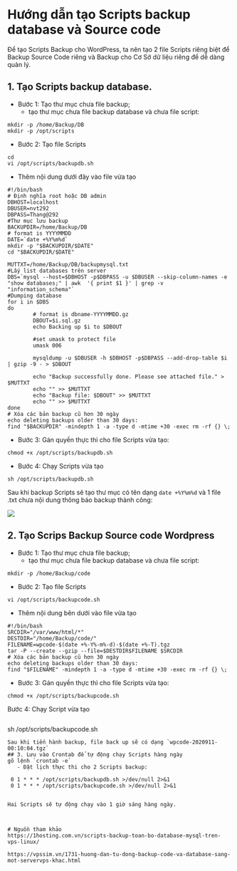 # Hướng dẫn tạo Scripts backup database và  Source code
Để tạo Scripts Backup cho WordPress, ta nên tạo 2 file Scripts riêng biệt để Backup Source Code riêng và Backup cho Cơ Sở dữ liệu riêng để dễ dàng quản lý.

## 1. Tạo Scripts backup database.
- Bước 1: Tạo thư mục chưa file backup;
  - tạo thư mục chưa file backup database và chưa file script:
```
mkdir -p /home/Backup/DB
mkdir -p /opt/scripts
```
- Bước 2: Tạo file Scripts
```
cd
vi /opt/scripts/backupdb.sh
```
  - Thêm nội dung dưới đây vào file vừa tạo
```
#!/bin/bash
# Định nghĩa root hoặc DB admin
DBHOST=localhost
DBUSER=nvt292
DBPASS=Thang@292
#Thư mục lưu backup
BACKUPDIR=/home/Backup/DB
# format is YYYYMMDD
DATE=`date +%Y%m%d`
mkdir -p "$BACKUPDIR/$DATE"
cd "$BACKUPDIR/$DATE"

MUTTXT=/home/Backup/DB/backupmysql.txt
#Lấy list databases trên server
DBS=`mysql --host=$DBHOST -p$DBPASS -u $DBUSER --skip-column-names -e "show databases;" | awk  '{ print $1 }' | grep -v "information_schema"`
#Dumping database
for i in $DBS
do
        # format is dbname-YYYYMMDD.gz
        DBOUT=$i.sql.gz
        echo Backing up $i to $DBOUT

        #set umask to protect file
        umask 006

        mysqldump -u $DBUSER -h $DBHOST -p$DBPASS --add-drop-table $i | gzip -9 - > $DBOUT

        echo "Backup successfully done. Please see attached file." > $MUTTXT
        echo "" >> $MUTTXT
        echo "Backup file: $DBOUT" >> $MUTTXT
        echo "" >> $MUTTXT
done
# Xóa các bản backup cũ hơn 30 ngày
echo deleting backups older than 30 days:
find "$BACKUPDIR" -mindepth 1 -a -type d -mtime +30 -exec rm -rf {} \;
```
- Bước 3: Gán quyền thực thì cho file Scripts vừa tạo:
```
chmod +x /opt/scripts/backupdb.sh
```
- Bước 4: Chạy Scripts vừa tạo
``` 
sh /opt/scripts/backupdb.sh
```
Sau khi backup Scripts sẽ tạo thư mục có tên  dạng `date +%Y%m%d`
và 1 file .txt chưa nội dung thông báo backup thành công:

<img src="https://github.com/thang290298/work-Document/blob/master/Images/bot-ssh-telegram/check-bot.png?raw=true">

## 2. Tạo Scrips Backup Source code Wordpress

- Bước 1: Tạo thư mục chưa file backup;
  - tạo thư mục chưa file backup database và chưa file script:
```
mkdir -p /home/Backup/code
```
- Bước 2: Tạo file Scripts
``` 
vi /opt/scripts/backupcode.sh
```
  - Thêm nội dung bên dưới vào file vừa tạo

  ```
  #!/bin/bash
SRCDIR="/var/www/html/*"
DESTDIR="/home/Backup/code/"
FILENAME=wpcode-$(date +%-Y%-m%-d)-$(date +%-T).tgz
tar -P --create --gzip --file=$DESTDIR$FILENAME $SRCDIR
# Xóa các bản backup cũ hơn 30 ngày
echo deleting backups older than 30 days:
find "$FILENAME" -mindepth 1 -a -type d -mtime +30 -exec rm -rf {} \;
```
- Bước 3: Gán quyền thực thì cho file Scripts vừa tạo:
```
chmod +x /opt/scripts/backupcode.sh
```

Bước 4: Chạy Script vừa tạo
```
``` 
sh /opt/scripts/backupcode.sh
```
Sau khi tiến hành backup, file back up sẽ có dạng `wpcode-2020911-00:10:04.tgz`
## 3. Lưu vào Crontab để tự động chạy Scripts hàng ngày
gõ lệnh `crontab -e`
   - Đặt lịch thực thi cho 2 Scripts backup:
   ```

     0 1 * * * /opt/scripts/backupdb.sh >/dev/null 2>&1
     0 1 * * * /opt/scripts/backupcode.sh >/dev/null 2>&1
  ```

  Hai Scripts sẽ tự động chạy vào 1 giờ sáng hàng ngày.



  # Nguồn tham khảo
  https://1hosting.com.vn/scripts-backup-toan-bo-database-mysql-tren-vps-linux/
  
  https://vpssim.vn/1731-huong-dan-tu-dong-backup-code-va-database-sang-mot-servervps-khac.html